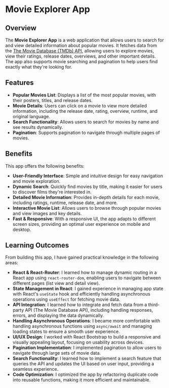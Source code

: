 # Movie Explorer App

## Overview

The **Movie Explorer App** is a web application that allows users to search for and view detailed information about popular movies. It fetches data from the [The Movie Database (TMDb) API](https://www.themoviedb.org/), allowing users to explore movies, view their ratings, release dates, overviews, and other important details. The app also supports movie searching and pagination to help users find exactly what they're looking for.

## Features

- **Popular Movies List**: Displays a list of the most popular movies, with their posters, titles, and release dates.
- **Movie Details**: Users can click on a movie to view more detailed information, including the release date, rating, overview, runtime, and original language.
- **Search Functionality**: Allows users to search for movies by name and see results dynamically.
- **Pagination**: Supports pagination to navigate through multiple pages of movies.

## Benefits

This app offers the following benefits:

- **User-Friendly Interface**: Simple and intuitive design for easy navigation and movie exploration.
- **Dynamic Search**: Quickly find movies by title, making it easier for users to discover films they're interested in.
- **Detailed Movie Information**: Provides in-depth details for each movie, including ratings, runtime, release date, and more.
- **Interactive Movie List**: Allows users to browse through popular movies and view images and key details.
- **Fast & Responsive**: With a responsive UI, the app adapts to different screen sizes, providing an optimal user experience on mobile and desktop.

## Learning Outcomes

From building this app, I have gained practical knowledge in the following areas:

- **React & React-Router**: I learned how to manage dynamic routing in a React app using `react-router-dom`, enabling users to navigate between different pages (list view and detail view).
- **State Management in React**: I gained experience in managing app state with React's `useState` hook and efficiently handling asynchronous operations using `useEffect` for fetching movie data.
- **API Integration**: I learned how to integrate and fetch data from a third-party API (The Movie Database API), including handling responses, errors, and displaying the data dynamically.
- **Handling Asynchronous Operations**: I became more comfortable with handling asynchronous functions using `async/await` and managing loading states to ensure a smooth user experience.
- **UI/UX Design**: I worked with React Bootstrap to build a responsive and visually appealing layout, focusing on usability across devices.
- **Pagination Implementation**: I implemented pagination to allow users to navigate through large sets of movie data.
- **Search Functionality**: I learned how to implement a search feature that queries the API and updates the UI based on user input, providing a seamless experience.
- **Code Optimization**: I optimized the app by refactoring duplicate code into reusable functions, making it more efficient and maintainable.
